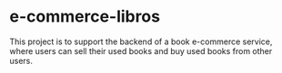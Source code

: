 # e-commerce-libros
This project is to support the backend of a book e-commerce service, where users can sell their used books and buy used books from other users.


